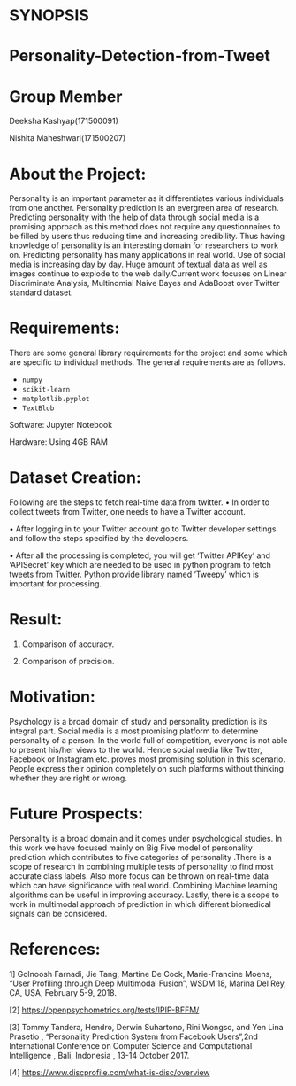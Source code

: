 # SYNOPSIS

# Personality-Detection-from-Tweet

# Group Member

 Deeksha Kashyap(171500091)
 
 Nishita Maheshwari(171500207)

# About the Project:

Personality is an important parameter as it differentiates various individuals from one another. Personality prediction is an 
evergreen area of research. Predicting personality with the help of data through social media is a promising approach as this
method does not require any questionnaires to be filled by users thus reducing time and increasing credibility. Thus having
knowledge of personality is an interesting domain for researchers to work on. Predicting personality has many applications in
real world. Use of social media is increasing day by day. Huge amount of textual data as well as images continue to explode to
the web daily.Current work focuses on Linear Discriminate Analysis, Multinomial Naive Bayes and AdaBoost over Twitter standard
dataset.

# Requirements:

There are some general library requirements for the project and some which are specific to individual methods. 
The general requirements are as follows. 
* `numpy`
* `scikit-learn`
* `matplotlib.pyplot`
* `TextBlob`

Software: Jupyter Notebook

Hardware: Using 4GB RAM


# Dataset Creation:

Following are the steps to fetch real-time data from twitter.
•	In order to collect tweets from Twitter, one needs to have a Twitter account. 

•	After logging in to your Twitter account go to Twitter developer settings and follow the steps specified by the developers. 

•	After all the processing is completed, you will get ‘Twitter APIKey’ and ‘APISecret’ key which are needed to be used in python program     to fetch tweets from Twitter. Python provide library named ‘Tweepy’ which is important for processing.

# Result:

1)	Comparison of accuracy. 

2)	Comparison of precision.

# Motivation:

Psychology is a broad domain of study and personality prediction is its integral part. Social media is a most promising platform to determine personality of a person. In the world full of competition, everyone is not able to present his/her views to the world. Hence social media like Twitter, Facebook or Instagram etc. proves most promising solution in this scenario. People express their opinion completely on such platforms without thinking whether they are right or wrong.

# Future Prospects:

Personality is a broad domain and it comes under psychological studies. In this work we have focused mainly on Big Five model of personality prediction which contributes to five categories of personality .There is a scope of research in combining multiple tests of personality to find most accurate class labels. Also more focus can be thrown on real-time data which can have significance with real world. Combining Machine learning algorithms can be useful in improving accuracy. Lastly, there is a scope to work in multimodal approach of prediction in which different biomedical signals can be considered.

# References:

1] Golnoosh Farnadi, Jie Tang, Martine De Cock, Marie-Francine Moens, “User Profiling through Deep Multimodal Fusion”, WSDM’18, Marina Del Rey, CA, USA, February 5-9, 2018.

[2] https://openpsychometrics.org/tests/IPIP-BFFM/ 

[3] Tommy Tandera, Hendro, Derwin Suhartono, Rini Wongso, and Yen Lina Prasetio , “Personality Prediction System from Facebook Users”,2nd International Conference on Computer Science and Computational Intelligence , Bali, Indonesia , 13-14 October 2017.

[4] https://www.discprofile.com/what-is-disc/overview


